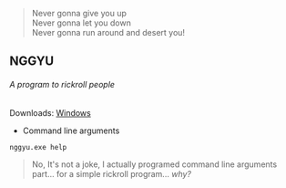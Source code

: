 > Never gonna give you up  
Never gonna let you down  
Never gonna run around and desert you!

## NGGYU
###### A program to rickroll people

Downloads: [Windows](https://github.com/arschedev/arschedev/blob/main/Projects/C++/NGGYU-the-Rickroll/bin/windows/nggyu.exe)

- Command line arguments

```
nggyu.exe help
```

> No, It's not a joke, I actually programed command line arguments part... for a simple rickroll program... *why?*
